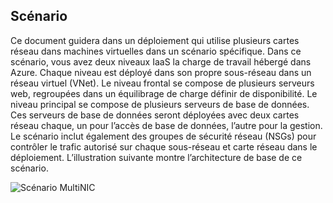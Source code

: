## <a name="scenario"></a>Scénario

Ce document guidera dans un déploiement qui utilise plusieurs cartes réseau dans machines virtuelles dans un scénario spécifique. Dans ce scénario, vous avez deux niveaux IaaS la charge de travail hébergé dans Azure. Chaque niveau est déployé dans son propre sous-réseau dans un réseau virtuel (VNet). Le niveau frontal se compose de plusieurs serveurs web, regroupées dans un équilibrage de charge définir de disponibilité. Le niveau principal se compose de plusieurs serveurs de base de données. Ces serveurs de base de données seront déployées avec deux cartes réseau chaque, un pour l’accès de base de données, l’autre pour la gestion. Le scénario inclut également des groupes de sécurité réseau (NSGs) pour contrôler le trafic autorisé sur chaque sous-réseau et carte réseau dans le déploiement. L’illustration suivante montre l’architecture de base de ce scénario.  

![Scénario MultiNIC](./media/virtual-network-deploy-multinic-scenario-include/Figure1.png)

